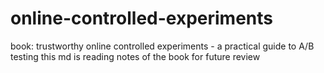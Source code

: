 # online-controlled-experiments

book: trustworthy online controlled experiments - a practical guide to A/B testing
this md is reading notes of the book
for future review
